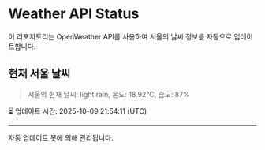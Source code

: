 
# Weather API Status

이 리포지토리는 OpenWeather API를 사용하여 서울의 날씨 정보를 자동으로 업데이트합니다.

## 현재 서울 날씨
> 서울의 현재 날씨: light rain, 온도: 18.92°C, 습도: 87%

⏳ 업데이트 시간: 2025-10-09 21:54:11 (UTC)

---
자동 업데이트 봇에 의해 관리됩니다.
